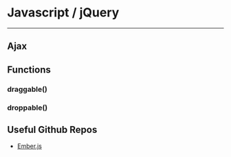 # Javascript / jQuery
---

## Ajax

## Functions

### draggable()

### droppable()



## Useful Github Repos
- [Ember.js](https://github.com/emberjs/ember.js)

